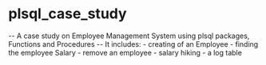 # plsql_case_study
-- A case study on Employee Management System using plsql packages, Functions and Procedures
-- It includes: 
      - creating of an Employee
      - finding the employee Salary
      - remove an employee
      - salary hiking
      - a log table

